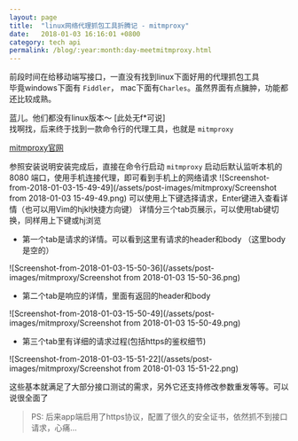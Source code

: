 ```yaml
---
layout: page
title:  "linux网络代理抓包工具折腾记 - mitmproxy"
date:   2018-01-03 16:16:01 +0800
category: tech api
permalink: /blog/:year:month:day-meetmitmproxy.html
---
```


前段时间在给移动端写接口，一直没有找到linux下面好用的代理抓包工具  
毕竟windows下面有 `Fiddler`， mac下面有`Charles`。虽然界面有点臃肿，功能都还比较成熟。

蓝儿。他们都没有linux版本～ [此处无f*可说]  
找啊找，后来终于找到一款命令行的代理工具，也就是 `mitmproxy`

[mitmproxy官网](https://mitmproxy.org/)

参照安装说明安装完成后，直接在命令行启动 `mitmproxy`
启动后默认监听本机的 8080 端口，使用手机连接代理，即可看到手机上的网络请求
![Screenshot-from-2018-01-03-15-49-49](/assets/post-images/mitmproxy/Screenshot from 2018-01-03 15-49-49.png)
可以使用上下键选择请求，Enter键进入查看详情（也可以用Vim的hjkl快捷方向键）
详情分三个tab页展示，可以使用tab键切换，同样用上下键或hj浏览
* 第一个tab是请求的详情。可以看到这里有请求的header和body （这里body是空的）

![Screenshot-from-2018-01-03-15-50-36](/assets/post-images/mitmproxy/Screenshot from 2018-01-03 15-50-36.png)
* 第二个tab是响应的详情，里面有返回的header和body

![Screenshot-from-2018-01-03-15-50-49](/assets/post-images/mitmproxy/Screenshot from 2018-01-03 15-50-49.png)
* 第三个tab里有详细的请求过程(包括https的鉴权细节)

![Screenshot-from-2018-01-03-15-51-22](/assets/post-images/mitmproxy/Screenshot from 2018-01-03 15-51-22.png)

这些基本就满足了大部分接口测试的需求，另外它还支持修改参数重发等等。可以说很全面了

> PS: 后来app端启用了https协议，配置了很久的安全证书，依然抓不到接口请求，心痛...